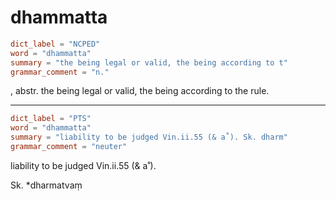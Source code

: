 # dhammatta

``` toml
dict_label = "NCPED"
word = "dhammatta"
summary = "the being legal or valid, the being according to t"
grammar_comment = "n."
```

, abstr. the being legal or valid, the being according to the rule.

--------------------

``` toml
dict_label = "PTS"
word = "dhammatta"
summary = "liability to be judged Vin.ii.55 (& a˚). Sk. dharm"
grammar_comment = "neuter"
```

liability to be judged Vin.ii.55 (& a˚).

Sk. \*dharmatvaṃ

